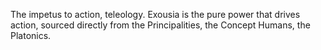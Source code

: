 The impetus to action, teleology.
Exousia is the pure power that drives action, sourced directly from the Principalities, the Concept Humans, the Platonics.